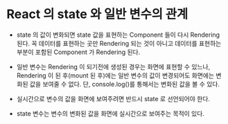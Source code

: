 # React 의 state 와 일반 변수의 관계

- state 의 값이 변화되면 state 값을 표현하는 Component 들이 다시 Rendering 된다. 꼭 데이터를 표현하는 곳만 Rendering 되는 것이 아니고
  데이터를 표현하는 부분이 포함된 Component 가 Rendering 된다.
- 일반 변수는 Rendering 이 되기전에 생성된 경우는 화면에 표현할 수 있느나, Rendering 이 된 후(mount 된 후)에는 일반 변수의 값이
  변경되어도 화면에는 변화된 값을 보여줄 수 없다. 단, console.log()를 통해서는 변화된 값을 볼 수 있다.
- 실시간으로 변수의 값을 화면에 보여주려면 반드시 state 로 선언되어야 한다.

- state 변수는 변수의 변화된 값을 화면에 실시간으로 보여주는 목적이 있다.
